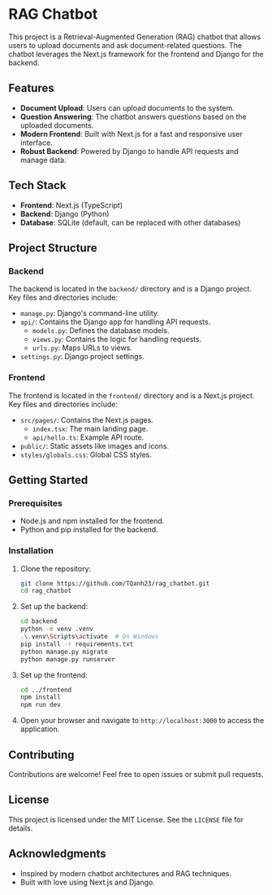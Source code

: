 # RAG Chatbot

This project is a Retrieval-Augmented Generation (RAG) chatbot that allows users to upload documents and ask document-related questions. The chatbot leverages the Next.js framework for the frontend and Django for the backend.

## Features

- **Document Upload**: Users can upload documents to the system.
- **Question Answering**: The chatbot answers questions based on the uploaded documents.
- **Modern Frontend**: Built with Next.js for a fast and responsive user interface.
- **Robust Backend**: Powered by Django to handle API requests and manage data.

## Tech Stack

- **Frontend**: Next.js (TypeScript)
- **Backend**: Django (Python)
- **Database**: SQLite (default, can be replaced with other databases)

## Project Structure

### Backend

The backend is located in the `backend/` directory and is a Django project. Key files and directories include:

- `manage.py`: Django's command-line utility.
- `api/`: Contains the Django app for handling API requests.
  - `models.py`: Defines the database models.
  - `views.py`: Contains the logic for handling requests.
  - `urls.py`: Maps URLs to views.
- `settings.py`: Django project settings.

### Frontend

The frontend is located in the `frontend/` directory and is a Next.js project. Key files and directories include:

- `src/pages/`: Contains the Next.js pages.
  - `index.tsx`: The main landing page.
  - `api/hello.ts`: Example API route.
- `public/`: Static assets like images and icons.
- `styles/globals.css`: Global CSS styles.

## Getting Started

### Prerequisites

- Node.js and npm installed for the frontend.
- Python and pip installed for the backend.

### Installation

1. Clone the repository:
   ```bash
   git clone https://github.com/TQanh23/rag_chatbot.git
   cd rag_chatbot
   ```

2. Set up the backend:
   ```bash
   cd backend
   python -m venv .venv
   .\.venv\Scripts\activate  # On Windows
   pip install -r requirements.txt
   python manage.py migrate
   python manage.py runserver
   ```

3. Set up the frontend:
   ```bash
   cd ../frontend
   npm install
   npm run dev
   ```

4. Open your browser and navigate to `http://localhost:3000` to access the application.

## Contributing

Contributions are welcome! Feel free to open issues or submit pull requests.

## License

This project is licensed under the MIT License. See the `LICENSE` file for details.

## Acknowledgments

- Inspired by modern chatbot architectures and RAG techniques.
- Built with love using Next.js and Django.
